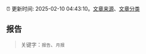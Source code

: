 :alarm_clock: 更新时间: 2025-02-10 04:43:10。[文章来源](/README.md)、[文章分类](/TAGS.md)

## 报告


> 关键字：`报告`、`月报`




